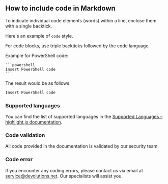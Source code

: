## How to include code in Markdown

To indicate individual code elements (words) within a line, enclose them with a single backtick.  

Here's an example of `code` style.  

For code blocks, use triple backticks followed by the code language.  

Example for PowerShell code:  

````
```powershell
Insert PowerShell code
```
````

The result would be as follows:  

```powershell
Insert PowerShell code
```

### Supported languages

You can find the list of supported languages in the [Supported Languages – highlight.js documentation](https://highlightjs.readthedocs.io/en/latest/supported-languages.html).  

### Code validation

All code provided in the documentation is validated by our security team.  

### Code error

If you encounter any coding errors, please contact us via email at [service@devolutions.net](service@devolutions.net). Our specialists will assist you.  
